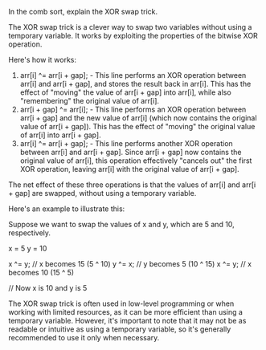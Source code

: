 In the comb sort, explain the XOR swap trick.

The XOR swap trick is a clever way to swap two variables without using a temporary variable. It works by exploiting the properties of the bitwise XOR operation.

Here's how it works:

1. arr[i] ^= arr[i + gap]; - This line performs an XOR operation between arr[i] and arr[i + gap], and stores the result back in arr[i]. This has the effect of "moving" the value of arr[i + gap] into arr[i], while also "remembering" the original value of arr[i].
2. arr[i + gap] ^= arr[i]; - This line performs an XOR operation between arr[i + gap] and the new value of arr[i] (which now contains the original value of arr[i + gap]). This has the effect of "moving" the original value of arr[i] into arr[i + gap].
3. arr[i] ^= arr[i + gap]; - This line performs another XOR operation between arr[i] and arr[i + gap]. Since arr[i + gap] now contains the original value of arr[i], this operation effectively "cancels out" the first XOR operation, leaving arr[i] with the original value of arr[i + gap].

The net effect of these three operations is that the values of arr[i] and arr[i + gap] are swapped, without using a temporary variable.

Here's an example to illustrate this:

Suppose we want to swap the values of x and y, which are 5 and 10, respectively.

x = 5
y = 10

x ^= y; // x becomes 15 (5 ^ 10)
y ^= x; // y becomes 5 (10 ^ 15)
x ^= y; // x becomes 10 (15 ^ 5)

// Now x is 10 and y is 5

The XOR swap trick is often used in low-level programming or when working with limited resources, as it can be more efficient than using a temporary variable. However, it's important to note that it may not be as readable or intuitive as using a temporary variable, so it's generally recommended to use it only when necessary.